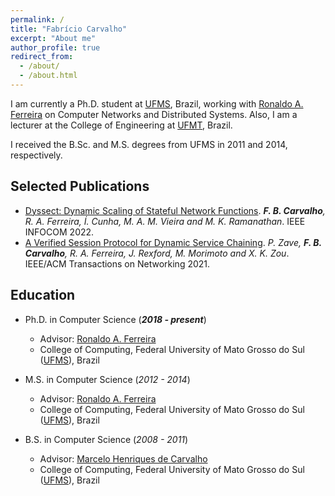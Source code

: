 ```yaml
---
permalink: /
title: "Fabrício Carvalho"
excerpt: "About me"
author_profile: true
redirect_from: 
  - /about/
  - /about.html
---
```


I am currently a Ph.D. student at [UFMS](https://ufms.br), Brazil, working with [Ronaldo A. Ferreira](https://facom.ufms.br/~raf) on Computer Networks and Distributed Systems. Also, I am a lecturer at the College of Engineering at [UFMT](https://ufmt.br), Brazil.

I received the B.Sc. and M.S. degrees from UFMS in 2011 and 2014, respectively. 

## Selected Publications

* [Dyssect: Dynamic Scaling of Stateful Network Functions](https://doi.org/10.1109/INFOCOM48880.2022.9796848). _**F. B. Carvalho**, R. A. Ferreira, Í. Cunha, M. A. M. Vieira and M. K. Ramanathan_. IEEE INFOCOM 2022.
* [A Verified Session Protocol for Dynamic Service Chaining](https://doi.org/10.1109/TNET.2020.3037049). _P. Zave, **F. B. Carvalho**, R. A. Ferreira, J. Rexford, M. Morimoto and X. K. Zou_. IEEE/ACM Transactions on Networking 2021.

## Education

* Ph.D. in Computer Science (_**2018 - present**_)
	* Advisor: [Ronaldo A. Ferreira](https://facom.ufms.br/~raf)
	* College of Computing, Federal University of Mato Grosso do Sul ([UFMS](https://ufms.br)), Brazil

* M.S. in Computer Science (_2012 - 2014_)
	* Advisor: [Ronaldo A. Ferreira](https://facom.ufms.br/~raf)
	* College of Computing, Federal University of Mato Grosso do Sul ([UFMS](https://ufms.br)), Brazil

* B.S. in Computer Science (_2008 - 2011_)
	* Advisor: [Marcelo Henriques de Carvalho](https://facom.ufms.br/~mhc)
	* College of Computing, Federal University of Mato Grosso do Sul ([UFMS](https://ufms.br)), Brazil
